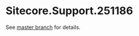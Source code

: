 # Sitecore.Support.251186

See [master branch](https://github.com/sitecoresupport/Sitecore.Support.251186) for details.
